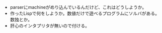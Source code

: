 - parserにmachineがめり込んでいるんだけど、これはどうしようか。
- 作ったLispで何をしようか。数値だけで遊べるプログラムにソルバがある。数独とか。
- 肝心のインタプリタが無いので付ける。

